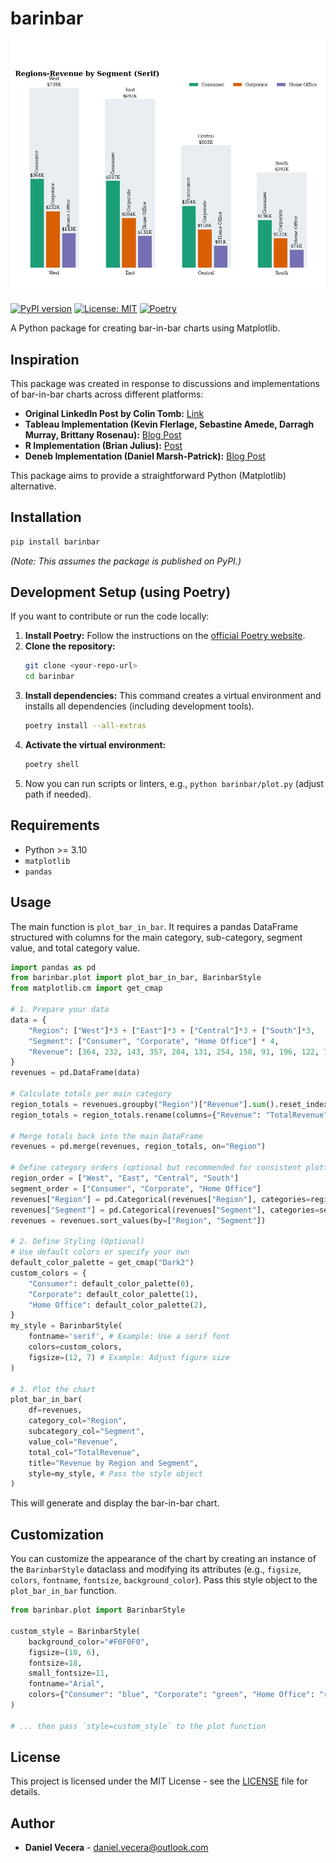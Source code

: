 

# barinbar

![barinbar](https://github.com/1vecera/barinbar/blob/main/barinbar.png?raw=true)


[![PyPI version](https://badge.fury.io/py/barinbar.svg)](https://badge.fury.io/py/barinbar) <!-- Placeholder: Add once published -->
[![License: MIT](https://img.shields.io/badge/License-MIT-yellow.svg)](https://opensource.org/licenses/MIT)
[![Poetry](https://img.shields.io/endpoint?url=https://python-poetry.org/badge/v0.json)](https://python-poetry.org/)

A Python package for creating bar-in-bar charts using Matplotlib.

## Inspiration

This package was created in response to discussions and implementations of bar-in-bar charts across different platforms:

-   **Original LinkedIn Post by Colin Tomb:** [Link](https://www.linkedin.com/posts/colintombfinancialprofessional_data-dataanalysis-python-activity-7315405292647653378-TsKG)
-   **Tableau Implementation (Kevin Flerlage, Sebastine Amede, Darragh Murray, Brittany Rosenau):** [Blog Post](https://lnkd.in/gxFkKz8f)
-   **R Implementation (Brian Julius):** [Post](https://lnkd.in/gKhjXEvN)
-   **Deneb Implementation (Daniel Marsh-Patrick):** [Blog Post](https://lnkd.in/gRMk9GtK)

This package aims to provide a straightforward Python (Matplotlib) alternative.

## Installation

```bash
pip install barinbar
```

*(Note: This assumes the package is published on PyPI.)*

## Development Setup (using Poetry)

If you want to contribute or run the code locally:

1.  **Install Poetry:** Follow the instructions on the [official Poetry website](https://python-poetry.org/docs/#installation).
2.  **Clone the repository:**
    ```bash
    git clone <your-repo-url>
    cd barinbar
    ```
3.  **Install dependencies:** This command creates a virtual environment and installs all dependencies (including development tools).
    ```bash
    poetry install --all-extras
    ```
4.  **Activate the virtual environment:**
    ```bash
    poetry shell
    ```
5.  Now you can run scripts or linters, e.g., `python barinbar/plot.py` (adjust path if needed).

## Requirements

-   Python >= 3.10
-   `matplotlib`
-   `pandas`

## Usage

The main function is `plot_bar_in_bar`. It requires a pandas DataFrame structured with columns for the main category, sub-category, segment value, and total category value.

```python
import pandas as pd
from barinbar.plot import plot_bar_in_bar, BarinbarStyle
from matplotlib.cm import get_cmap

# 1. Prepare your data
data = {
    "Region": ["West"]*3 + ["East"]*3 + ["Central"]*3 + ["South"]*3,
    "Segment": ["Consumer", "Corporate", "Home Office"] * 4,
    "Revenue": [364, 232, 143, 357, 204, 131, 254, 158, 91, 196, 122, 74],
}
revenues = pd.DataFrame(data)

# Calculate totals per main category
region_totals = revenues.groupby("Region")["Revenue"].sum().reset_index()
region_totals = region_totals.rename(columns={"Revenue": "TotalRevenue"})

# Merge totals back into the main DataFrame
revenues = pd.merge(revenues, region_totals, on="Region")

# Define category orders (optional but recommended for consistent plotting)
region_order = ["West", "East", "Central", "South"]
segment_order = ["Consumer", "Corporate", "Home Office"]
revenues["Region"] = pd.Categorical(revenues["Region"], categories=region_order, ordered=True)
revenues["Segment"] = pd.Categorical(revenues["Segment"], categories=segment_order, ordered=True)
revenues = revenues.sort_values(by=["Region", "Segment"])

# 2. Define Styling (Optional)
# Use default colors or specify your own
default_color_palette = get_cmap("Dark2")
custom_colors = {
    "Consumer": default_color_palette(0),
    "Corporate": default_color_palette(1),
    "Home Office": default_color_palette(2),
}
my_style = BarinbarStyle(
    fontname='serif', # Example: Use a serif font
    colors=custom_colors,
    figsize=(12, 7) # Example: Adjust figure size
)

# 3. Plot the chart
plot_bar_in_bar(
    df=revenues,
    category_col="Region",
    subcategory_col="Segment",
    value_col="Revenue",
    total_col="TotalRevenue",
    title="Revenue by Region and Segment",
    style=my_style, # Pass the style object
)
```

This will generate and display the bar-in-bar chart.

## Customization

You can customize the appearance of the chart by creating an instance of the `BarinbarStyle` dataclass and modifying its attributes (e.g., `figsize`, `colors`, `fontname`, `fontsize`, `background_color`). Pass this style object to the `plot_bar_in_bar` function.

```python
from barinbar.plot import BarinbarStyle

custom_style = BarinbarStyle(
    background_color="#F0F0F0",
    figsize=(10, 6),
    fontsize=18,
    small_fontsize=11,
    fontname="Arial",
    colors={"Consumer": "blue", "Corporate": "green", "Home Office": "red"}
)

# ... then pass `style=custom_style` to the plot function
```

## License

This project is licensed under the MIT License - see the [LICENSE](LICENSE) file for details.

## Author

-   **Daniel Vecera** - [daniel.vecera@outlook.com](mailto:daniel.vecera@outlook.com)


